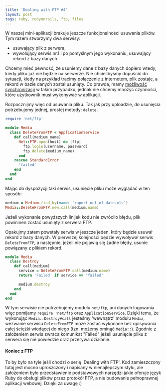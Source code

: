 ```yaml
---
title: 'Dealing with FTP #4'
layout: post
tags: ruby, rubyonrails, ftp, files
---
```


W naszej mini-aplikacji brakuje jeszcze funkcjonalności usuwania plików. Tym razem stworzymy dwa serwisy:
- usuwający plik z serwera,
- wywołujący serwis nr.1 i po pomyślnym jego wykonaniu, usuwający rekord z bazy danych.

Chcemy mieć pewność, że usuniemy dane z bazy danych dopiero wtedy, kiedy pliku już nie będzie na serwerze. Nie chcielibyśmy dopuścić do sytuacji, kiedy na przykład tracimy połączenie z internetem, plik zostaje, a rekord w bazie danych został usunięty. Co prawda, mamy [możliwość synchronizacji](/2019/dealing-with-ftp-2/) w takim przypadku, jednak nie chcemy mnożyć czynności, które użytkownik musi wykonywać w aplikacji.

Rozpocznijmy więc od usuwania pliku. Tak jak przy uploadzie, do usunięcia potrzebujemy jednej, prostej metody: `delete`.
```ruby
require 'net/ftp'

module Media
  class DeleteFromFTP < ApplicationService
    def call(medium_name)
      Net::FTP.open(host) do |ftp|
        ftp.login(username, password)
        ftp.delete(medium_name)
      end
    rescue StandardError
      'failed'
    end
  end
end
```
Mając do dyspozycji taki serwis, usunięcie pliku może wyglądać w ten sposób:
```ruby
medium = Medium.find_by(name: 'raport_out_of_date.xls')
Media::DeleteFromFTP.new.call(medium.name)
```
Jeżeli wykonanie powyższych linijek kodu nie zwróciło błędu, plik powininen zostać usunięty z serwera FTP.

Opakujmy zatem powstały serwis w jeszcze jeden, który będzie usuwał rekord z bazy danych. W pierwszej kolejności będzie wywoływał serwis `DeleteFromFTP`, a następnie, jeżeli nie pojawią się żadne błędy, usunie powiązany z plikiem rekord.
```ruby
module Media
  class Destroy
    def call(medium)
      service = DeleteFromFTP.call(medium.name)
      return 'Failed' if service == 'failed'

      medium.destroy
    end
  end
end
```
W tym serwisie nie potrzebujemy modułu `net/ftp`, ani danych logowania więc pomijamy `require 'net/ftp` oraz `ApplicationService`. Dzięki temu, że wykonując `Media::Destroy#call` jesteśmy 'wewnątrz' modułu `Media`, wezwanie serwisu `DeleteFromFTP` może zostać wykonane bez opisywania całej ścieżki wiodącej do niego (tzn. możemy ominąć `Media::`). Zgodnie z założeniem serwis zwraca komunikat "Failed" jeżeli usunięcie pliku z serwera się nie powiedzie oraz przerywa działanie.



#### Koniec z FTP
To by było na tyle jeśli chodzi o serię 'Dealing with FTP'. Kod zamieszczony tutaj jest mocno uproszczony i napisany w nienajlepszym stylu, ale założeniem było przedstawienie podstawowych narzędzi jakie oferuje język Ruby do obsługi plików przez protokół FTP, a nie budowanie pełnoprawnej aplikacji webowej. Dzięki za uwagę :)
